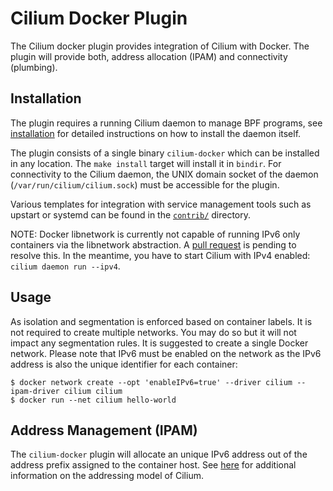 # Cilium Docker Plugin

The Cilium docker plugin provides integration of Cilium with Docker. The plugin
will provide both, address allocation (IPAM) and connectivity (plumbing).

## Installation

The plugin requires a running Cilium daemon to manage BPF programs, see
[installation](installation.md) for detailed instructions on how to install
the daemon itself.

The plugin consists of a single binary `cilium-docker` which can be installed
in any location. The `make install` target will install it in `bindir`.
For connectivity to the Cilium daemon, the UNIX domain socket of the daemon
(`/var/run/cilium/cilium.sock`) must be accessible for the plugin.

Various templates for integration with service management tools such as
upstart or systemd can be found in the [`contrib/`](../contrib) directory.

NOTE: Docker libnetwork is currently not capable of running IPv6 only
containers via the libnetwork abstraction. A [pull request] is pending to
resolve this. In the meantime, you have to start Cilium with IPv4 enabled:
`cilium daemon run --ipv4`.

## Usage

As isolation and segmentation is enforced based on container labels. It is
not required to create multiple networks. You may do so but it will not
impact any segmentation rules. It is suggested to create a single Docker
network. Please note that IPv6 must be enabled on the network as the IPv6
address is also the unique identifier for each container:

```
$ docker network create --opt 'enableIPv6=true' --driver cilium --ipam-driver cilium cilium
$ docker run --net cilium hello-world
```

## Address Management (IPAM)

The `cilium-docker` plugin will allocate an unique IPv6 address out of the
address prefix assigned to the container host. See [here](model.md#prefix-list) for
additional information on the addressing model of Cilium.

[pull request]:https://github.com/docker/libnetwork/pull/826
